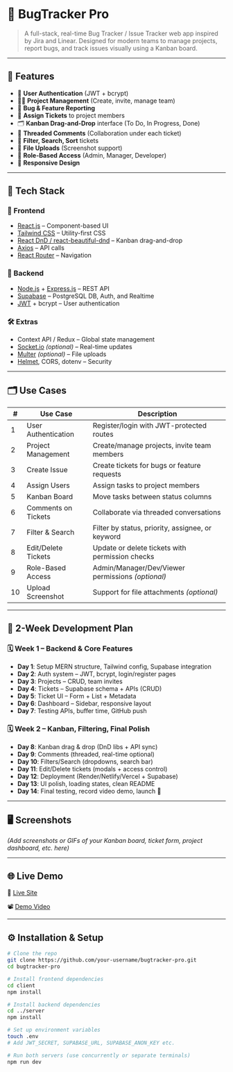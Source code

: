 # 🐛 BugTracker Pro

> A full-stack, real-time Bug Tracker / Issue Tracker web app inspired by Jira and Linear. Designed for modern teams to manage projects, report bugs, and track issues visually using a Kanban board.

---

## 🚀 Features

- 🔐 **User Authentication** (JWT + bcrypt)
- 🧑‍💼 **Project Management** (Create, invite, manage team)
- 🐞 **Bug & Feature Reporting**
- 👥 **Assign Tickets** to project members
- 🗂 **Kanban Drag-and-Drop** interface (To Do, In Progress, Done)
- 💬 **Threaded Comments** (Collaboration under each ticket)
- 🔎 **Filter, Search, Sort** tickets
- 📎 **File Uploads** (Screenshot support)
- 👮 **Role-Based Access** (Admin, Manager, Developer)
- 📱 **Responsive Design**

---

## 🧰 Tech Stack

### 🔹 Frontend
- [React.js](https://reactjs.org/) – Component-based UI
- [Tailwind CSS](https://tailwindcss.com/) – Utility-first CSS
- [React DnD / react-beautiful-dnd](https://github.com/atlassian/react-beautiful-dnd) – Kanban drag-and-drop
- [Axios](https://axios-http.com/) – API calls
- [React Router](https://reactrouter.com/) – Navigation

### 🔸 Backend
- [Node.js](https://nodejs.org/) + [Express.js](https://expressjs.com/) – REST API
- [Supabase](https://supabase.com/) – PostgreSQL DB, Auth, and Realtime
- [JWT](https://jwt.io/) + bcrypt – User authentication

### 🛠️ Extras
- Context API / Redux – Global state management
- [Socket.io](https://socket.io/) *(optional)* – Real-time updates
- [Multer](https://github.com/expressjs/multer) *(optional)* – File uploads
- [Helmet](https://helmetjs.github.io/), CORS, dotenv – Security

---

## 🗂️ Use Cases

| #   | Use Case              | Description                                           |
|-----|------------------------|-------------------------------------------------------|
| 1   | User Authentication    | Register/login with JWT-protected routes             |
| 2   | Project Management     | Create/manage projects, invite team members          |
| 3   | Create Issue           | Create tickets for bugs or feature requests          |
| 4   | Assign Users           | Assign tasks to project members                      |
| 5   | Kanban Board           | Move tasks between status columns                    |
| 6   | Comments on Tickets    | Collaborate via threaded conversations               |
| 7   | Filter & Search        | Filter by status, priority, assignee, or keyword     |
| 8   | Edit/Delete Tickets    | Update or delete tickets with permission checks      |
| 9   | Role-Based Access      | Admin/Manager/Dev/Viewer permissions *(optional)*    |
| 10  | Upload Screenshot      | Support for file attachments *(optional)*            |

---

## 📅 2-Week Development Plan

### 🗓️ Week 1 – Backend & Core Features

- **Day 1**: Setup MERN structure, Tailwind config, Supabase integration
- **Day 2**: Auth system – JWT, bcrypt, login/register pages
- **Day 3**: Projects – CRUD, team invites
- **Day 4**: Tickets – Supabase schema + APIs (CRUD)
- **Day 5**: Ticket UI – Form + List + Metadata
- **Day 6**: Dashboard – Sidebar, responsive layout
- **Day 7**: Testing APIs, buffer time, GitHub push

### 🗓️ Week 2 – Kanban, Filtering, Final Polish

- **Day 8**: Kanban drag & drop (DnD libs + API sync)
- **Day 9**: Comments (threaded, real-time optional)
- **Day 10**: Filters/Search (dropdowns, search bar)
- **Day 11**: Edit/Delete tickets (modals + access control)
- **Day 12**: Deployment (Render/Netlify/Vercel + Supabase)
- **Day 13**: UI polish, loading states, clean README
- **Day 14**: Final testing, record video demo, launch 🚀

---

## 🖥️ Screenshots

*(Add screenshots or GIFs of your Kanban board, ticket form, project dashboard, etc. here)*

---

## 🌐 Live Demo

🔗 [Live Site](https://your-deployed-url.com)

📽️ [Demo Video](https://link-to-demo-video.com)

---

## ⚙️ Installation & Setup

```bash
# Clone the repo
git clone https://github.com/your-username/bugtracker-pro.git
cd bugtracker-pro

# Install frontend dependencies
cd client
npm install

# Install backend dependencies
cd ../server
npm install

# Set up environment variables
touch .env
# Add JWT_SECRET, SUPABASE_URL, SUPABASE_ANON_KEY etc.

# Run both servers (use concurrently or separate terminals)
npm run dev
